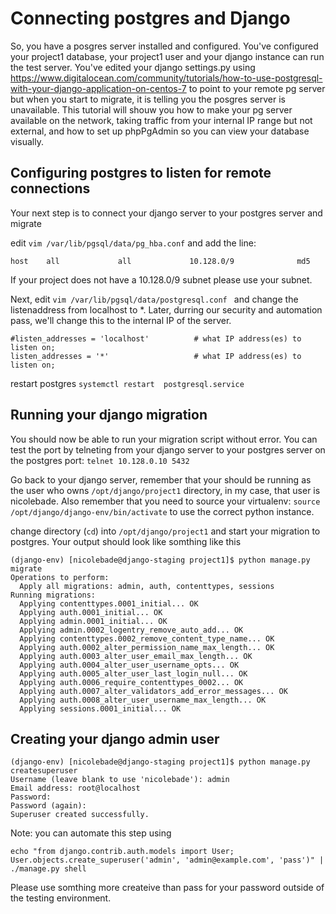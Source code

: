 # Connecting postgres and Django

So, you have a posgres server installed and configured.  You've configured your project1 database, your project1 user and your django instance can run the test server.  You've edited your django settings.py using https://www.digitalocean.com/community/tutorials/how-to-use-postgresql-with-your-django-application-on-centos-7 to point to your remote pg server but when you start to migrate, it is telling you the posgres server is unavailable.  This tutorial will shouw you how to make your pg server available on the network, taking traffic from your internal IP range but not external, and how to set up phpPgAdmin so you can view your database visually.


##  Configuring postgres to listen for remote connections

Your next step is to connect your django server to your postgres server and migrate 


edit `vim /var/lib/pgsql/data/pg_hba.conf` and add the line:

```
host    all             all             10.128.0/9              md5
```
If your project does not have a 10.128.0/9 subnet please use your subnet.


Next, edit `vim /var/lib/pgsql/data/postgresql.conf ` and change the listenaddress from localhost to *.  Later, durring our security and automation pass, we'll change this to the internal IP of the server.

```
#listen_addresses = 'localhost'          # what IP address(es) to listen on;
listen_addresses = '*'                   # what IP address(es) to listen on;

```

restart postgres `systemctl restart  postgresql.service`

## Running your django migration

You should now be able to run your migration script without error.  You can test the port by telneting from your django server to 
your postgres server on the postgres port: `telnet 10.128.0.10 5432`


Go back to your django server, remember that your should be running as the user who owns `/opt/django/project1` directory, in my case, that user is nicolebade.  Also remember that you need to source your virtualenv: `source /opt/django/django-env/bin/activate` to use the correct python instance.

change directory (`cd`) into `/opt/django/project1` and start your migration to postgres.  Your output should look like somthing like this

```
(django-env) [nicolebade@django-staging project1]$ python manage.py migrate
Operations to perform:
  Apply all migrations: admin, auth, contenttypes, sessions
Running migrations:
  Applying contenttypes.0001_initial... OK
  Applying auth.0001_initial... OK
  Applying admin.0001_initial... OK
  Applying admin.0002_logentry_remove_auto_add... OK
  Applying contenttypes.0002_remove_content_type_name... OK
  Applying auth.0002_alter_permission_name_max_length... OK
  Applying auth.0003_alter_user_email_max_length... OK
  Applying auth.0004_alter_user_username_opts... OK
  Applying auth.0005_alter_user_last_login_null... OK
  Applying auth.0006_require_contenttypes_0002... OK
  Applying auth.0007_alter_validators_add_error_messages... OK
  Applying auth.0008_alter_user_username_max_length... OK
  Applying sessions.0001_initial... OK
```

## Creating your django admin user

```
(django-env) [nicolebade@django-staging project1]$ python manage.py createsuperuser
Username (leave blank to use 'nicolebade'): admin
Email address: root@localhost
Password: 
Password (again): 
Superuser created successfully.
```
Note: you can automate this step using
```
echo "from django.contrib.auth.models import User; User.objects.create_superuser('admin', 'admin@example.com', 'pass')" | ./manage.py shell
```
Please use somthing more createive than pass for your password outside of the testing environment.






